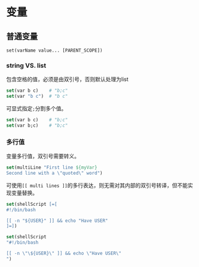 # 变量

## 普通变量

```
set(varName value... [PARENT_SCOPE])
```

### string VS. list

包含空格的值，必须是由双引号，否则默认处理为list

```cmake
set(var b c)    # "b;c"
set(var "b c")  # "b c"
```

可显式指定`;`分割多个值。

```cmake
set(var b c)    # "b;c"
set(var b;c)    # "b;c"
```

### 多行值

变量多行值，双引号需要转义。

```cmake
set(multiLine "First line ${myVar} 
Second line with a \"quoted\" word")
```

可使用`[[ multi lines ]]`的多行表达，则无需对其内部的双引号转译，但不能实现变量替换。

```cmake
set(shellScript [=[ 
#!/bin/bash

[[ -n "${USER}" ]] && echo "Have USER" 
]=])
```

```cmake
set(shellScript 
"#!/bin/bash

[[ -n \"\${USER}\" ]] && echo \"Have USER\"
")
```
